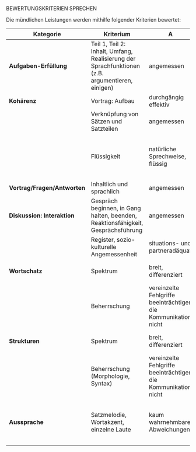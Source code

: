 BEWERTUNGSKRITERIEN SPRECHEN

Die mündlichen Leistungen werden mithilfe folgender Kriterien bewertet:

| Kategorie                    | Kriterium                                                                                       | A                                                              | B                                                                 | C                                                                   | D                                                                | E                       |
| ---------------------------- | ----------------------------------------------------------------------------------------------- | -------------------------------------------------------------- | ----------------------------------------------------------------- | ------------------------------------------------------------------- | ---------------------------------------------------------------- | ----------------------- |
| **Aufgaben-Erfüllung**       | Teil 1, Teil 2: Inhalt, Umfang, Realisierung der Sprachfunktionen (z.B. argumentieren, einigen) | angemessen                                                     | überwiegend angemessen                                            | teilweise angemessen                                                | kaum angemessen                                                  |                         |
| **Kohärenz**                 | Vortrag: Aufbau                                                                                 | durchgängig effektiv                                           | überwiegend erkennbar                                             | stellenweise erkennbar                                              | kaum erkennbar                                                   |                         |
|                              | Verknüpfung von Sätzen und Satzteilen                                                           | angemessen                                                     | überwiegend angemessen                                            | teilweise angemessen                                                | kaum angemessen                                                  |                         |
|                              | Flüssigkeit                                                                                     | natürliche Sprechweise, flüssig                                | weitgehend flüssig                                                | stockende Sprechweise beeinträchtigt die Kommunikation stellenweise | stockende Sprechweise beeinträchtigt die Kommunikation erheblich |                         |
| **Vortrag/Fragen/Antworten** | Inhaltlich und sprachlich                                                                       | angemessen                                                     | überwiegend angemessen                                            | teilweise angemessen                                                | kaum angemessen                                                  |                         |
| **Diskussion: Interaktion**  | Gespräch beginnen, in Gang halten, beenden, Reaktionsfähigkeit, Gesprächsführung                | angemessen                                                     | überwiegend angemessen                                            | teilweise angemessen                                                | kaum angemessen                                                  |                         |
|                              | Register, sozio-kulturelle Angemessenheit                                                       | situations- und partneradäquat                                 | weitgehend situations- und partneradäquat                         | stellenweise situations- und partneradäquat                         | kaum noch situations- und partneradäquat                         | nicht mehr verständlich |
| **Wortschatz**               | Spektrum                                                                                        | breit, differenziert                                           | angemessen, stellenweise differenziert                            | teilweise angemessen oder begrenzt                                  | kaum Variation vorhanden                                         |                         |
|                              | Beherrschung                                                                                    | vereinzelte Fehlgriffe beeinträchtigen die Kommunikation nicht | mehrere Fehlgriffe beeinträchtigen die Kommunikation noch nicht   | Fehlgriffe beeinträchtigen die Kommunikation stellenweise           | Fehlgriffe beeinträchtigen die Kommunikation erheblich           |                         |
| **Strukturen**               | Spektrum                                                                                        | breit, differenziert                                           | überwiegend angemessen                                            | teilweise angemessen oder begrenzt                                  | kaum Variation vorhanden                                         |                         |
|                              | Beherrschung (Morphologie, Syntax)                                                              | vereinzelte Fehlgriffe beeinträchtigen die Kommunikation nicht | mehrere Fehlgriffe beeinträchtigen die Kommunikation noch nicht   | Fehlgriffe beeinträchtigen die Kommunikation stellenweise           | Fehlgriffe beeinträchtigen die Kommunikation erheblich           |                         |
| **Aussprache**               | Satzmelodie, Wortakzent, einzelne Laute                                                         | kaum wahrnehmbare Abweichungen                                 | wahrnehmbare Abweichungen beeinträchtigen die Kommunikation nicht | Abweichungen beeinträchtigen die Kommunikation stellenweise         | Abweichungen beeinträchtigen die Kommunikation erheblich         |                         |